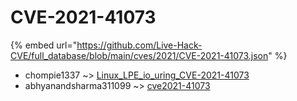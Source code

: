 # CVE-2021-41073
{% embed url="https://github.com/Live-Hack-CVE/full_database/blob/main/cves/2021/CVE-2021-41073.json" %}

* chompie1337 ~> [Linux_LPE_io_uring_CVE-2021-41073](https://www.alice-snow.ru/2021/database/cve-2021-41073/linux_lpe_io_uring_cve-2021-41073-chompie1337)
* abhyanandsharma311099 ~> [cve2021-41073](https://www.alice-snow.ru/2021/database/cve-2021-41073/cve2021-41073-abhyanandsharma311099)